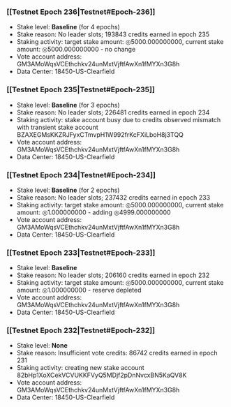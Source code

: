 ### [[Testnet Epoch 236|Testnet#Epoch-236]]
* Stake level: **Baseline** (for 4 epochs)
* Stake reason: No leader slots; 193843 credits earned in epoch 235
* Staking activity: target stake amount: ◎5000.000000000, current stake amount: ◎5000.000000000 - no change
* Vote account address: GM3AMoWqsVCEthchkv24unMxtVjftfAwXn1fMYXn3G8h
* Data Center: 18450-US-Clearfield
### [[Testnet Epoch 235|Testnet#Epoch-235]]
* Stake level: **Baseline** (for 3 epochs)
* Stake reason: No leader slots; 226481 credits earned in epoch 234
* Staking activity: stake account busy due to credits observed mismatch with transient stake account BZAXEGMsKKZRJFyxCTmvpH1W992frKcFXiLboH8j3TQQ
* Vote account address: GM3AMoWqsVCEthchkv24unMxtVjftfAwXn1fMYXn3G8h
* Data Center: 18450-US-Clearfield
### [[Testnet Epoch 234|Testnet#Epoch-234]]
* Stake level: **Baseline** (for 2 epochs)
* Stake reason: No leader slots; 237432 credits earned in epoch 233
* Staking activity: target stake amount: ◎5000.000000000, current stake amount: ◎1.000000000 - adding ◎4999.000000000
* Vote account address: GM3AMoWqsVCEthchkv24unMxtVjftfAwXn1fMYXn3G8h
* Data Center: 18450-US-Clearfield
### [[Testnet Epoch 233|Testnet#Epoch-233]]
* Stake level: **Baseline**
* Stake reason: No leader slots; 206160 credits earned in epoch 232
* Staking activity: target stake amount: ◎5000.000000000, current stake amount: ◎1.000000000 - reserve depleted
* Vote account address: GM3AMoWqsVCEthchkv24unMxtVjftfAwXn1fMYXn3G8h
* Data Center: 18450-US-Clearfield
### [[Testnet Epoch 232|Testnet#Epoch-232]]
* Stake level: **None**
* Stake reason: Insufficient vote credits: 86742 credits earned in epoch 231
* Staking activity: creating new stake account 82bHp1XoXCekVCVUKKFVyQ5MDjf2pDnNvcxBN5KaQV8K
* Vote account address: GM3AMoWqsVCEthchkv24unMxtVjftfAwXn1fMYXn3G8h
* Data Center: 18450-US-Clearfield